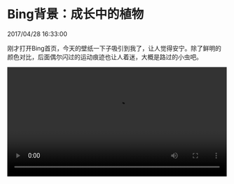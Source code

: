 # Bing背景：成长中的植物
2017/04/28 16:33:00


刚才打开Bing首页，今天的壁纸一下子吸引到我了，让人觉得安宁。除了鲜明的颜色对比，后面偶尔闪过的运动痕迹也让人着迷，大概是路过的小虫吧。

<video src="/video/growingtree.mp4" style="width:100%;" controls="controls">
	Your browser doesn't support video tag
</video>
<script>document.querySelector('video').muted = true;</script>

